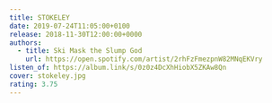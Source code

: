 ```yaml
---
title: STOKELEY
date: 2019-07-24T11:05:00+0100
release: 2018-11-30T12:00:00+0000
authors:
  - title: Ski Mask the Slump God
    url: https://open.spotify.com/artist/2rhFzFmezpnW82MNqEKVry
listen_of: https://album.link/s/0z0z4DcXhHiobX5ZKAw8Qn
cover: stokeley.jpg
rating: 3.75
---
```

